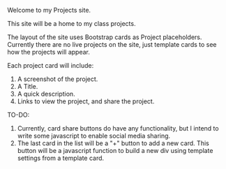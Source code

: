 Welcome to my Projects site.

This site will be a home to my class projects. 

The layout of the site uses Bootstrap cards as Project placeholders. Currently there are no live projects on the site, just template cards to see how the projects will appear.

Each project card will include: 
1. A screenshot of the project.
2. A Title.
3. A quick description.
4. Links to view the project, and share the project. 

TO-DO:
1. Currently, card share buttons do have any functionality, but I intend to write some javascript to enable social media sharing.
2. The last card in the list will be a "+" button to add a new card. This button will be a javascript function to build a new div using template settings from a template card.

